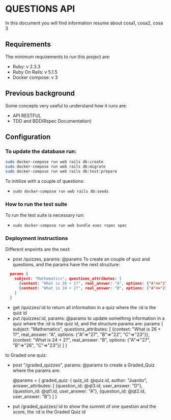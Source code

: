 # QUESTIONS API

In this document you will find information resume about cosa1, cosa2, cosa 3

## Requirements
The minimum requirements to run this project are:
* Ruby: v 2.3.3
* Ruby On Rails: v 5.1.5
* Docker compose: v 3
## Previous background
Some concepts very useful to understand how it runs are:
* API RESTFUL
* TDD and BDD(Rspec Documentation)

## Configuration
### To update the database run:
 ```bash 
sudo docker-compose run web rails db:create
sudo docker-compose run web rails db:migrate
sudo docker-compose run web rails db:test:prepare
```

To initilize with a couple of questions:
* ```sudo docker-compose run web rails db:seeds```

### How to run the test suite
To run the test suite is necessary run:
* ```sudo docker-compose run web bundle exec rspec spec```

### Deployment instructions
Different enpoints are the next:
* post /quizzes, params: @params
To create an couple of quiz and questions, and the params have the next structure:
```JSON
  params {
    subject: "Mathematics", questions_attributes: [
      {context: "What is 26 + 1?", real_answer: "A", options: {"A"=>"27", "B"=>"22", "C"=>"23"}},
      {context: "What is 24 + 2?", real_answer: "B", options: {"A"=>"27", "B"=>"26", "C"=>"23"}}
    ]
  }
```
*  get /quizzes/:id
  to return all information in a quiz where the :id is the quiz id
*  put /quizzes/:id, params: @params
  to update something information in a quiz where the :id is the quiz id, and the structure params are:
  params {
    subject: "Mathematics", questions_attributes: [
      {context: "What is 26 + 1?", real_answer: "A", options: {"A"=>"27", "B"=>"22", "C"=>"23"}},
      {context: "What is 24 + 2?", real_answer: "B", options: {"A"=>"27", "B"=>"26", "C"=>"23"}}
    ]
  }

  to Graded one quiz:

* post "/graded_quizzes", params: @params
  to create a Graded_Quiz where the params are:

  @params = { graded_quiz: {
    quiz_id: @quiz.id, author: "Juanito", answer_attributes: [
      {question_id: @qt3.id, user_answer: "D"},
      {question_id: @qt1.id, user_answer: "A"},
      {question_id: @qt2.id, user_answer: "B"}
    ]
  }


* put /graded_quizzes/:id
  to show the summit of one question and the score, the :id is the Graded Quiz id
